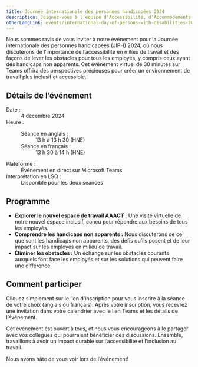 ```yaml
---
title: Journée internationale des personnes handicapées 2024
description: Joignez-vous à l’équipe d’Accessibilité, d’Accommodements et de Technologie informatique adaptée (AAACT) pour un événement virtuel inclusif!
otherLangLink: events/international-day-of-persons-with-disabilities-2024
---
```


Nous sommes ravis de vous inviter à notre événement pour la Journée internationale des personnes handicapées (JIPH) 2024, où nous discuterons de l’importance de l’accessibilité en milieu de travail et des façons de lever les obstacles pour tous les employés, y compris ceux ayant des handicaps non apparents. Cet événement virtuel de 30 minutes sur Teams offrira des perspectives précieuses pour créer un environnement de travail plus inclusif et accessible.

## Détails de l’événement

<dl>
  <dt>Date :</dt>
  <dd class="mrgn-lft-md">4 décembre 2024</dd>
  <dt>Heure :</dt>
  <dd class="mrgn-lft-md">
    <dl class="mrgn-lft-lg">
      <dt>Séance en anglais :</dt>
      <dd class="mrgn-lft-md">13 h à 13 h 30 (HNE)</dd>
      <dt>Séance en français :</dt>
      <dd class="mrgn-lft-md">13 h 30 à 14 h (HNE)</dd>
    </dl>
  </dd>
	<dt>Plateforme :</dt>
	<dd class="mrgn-lft-md">Événement en direct sur Microsoft Teams</dd>
	<dt>Interprétation en LSQ :</dt>
	<dd class="mrgn-lft-md">Disponible pour les deux séances</dd>
</dl>

## Programme

- **Explorer le nouvel espace de travail AAACT :** Une visite virtuelle de notre nouvel espace inclusif, conçu pour répondre aux besoins de tous les employés.
- **Comprendre les handicaps non apparents :** Nous discuterons de ce que sont les handicaps non apparents, des défis qu’ils posent et de leur impact sur les employés en milieu de travail.
- **Éliminer les obstacles :** Un échange sur les obstacles courants auxquels font face les employés et sur les solutions qui peuvent faire une différence.

## Comment participer

Cliquez simplement sur le lien d'inscription pour vous inscrire à la séance de votre choix (anglais ou français). Après votre inscription, vous recevrez une invitation dans votre calendrier avec le lien Teams et les détails de l’événement.

Cet événement est ouvert à tous, et nous vous encourageons à le partager avec vos collègues qui pourraient bénéficier des discussions. Ensemble, travaillons à avoir un impact durable sur l’accessibilité et l’inclusion au travail.

Nous avons hâte de vous voir lors de l’événement!
